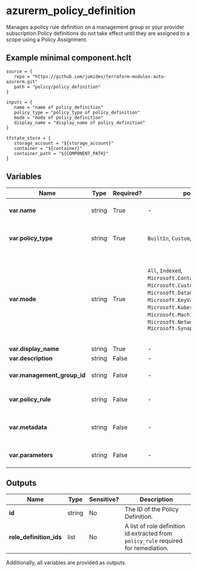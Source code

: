 # azurerm_policy_definition

Manages a policy rule definition on a management group or your provider subscription.Policy definitions do not take effect until they are assigned to a scope using a Policy Assignment.

## Example minimal component.hclt

```hcl
source = {
   repo = "https://github.com/jumidev/terraform-modules-auto-azurerm.git" 
   path = "policy/policy_definition" 
}

inputs = {
   name = "name of policy_definition" 
   policy_type = "policy_type of policy_definition" 
   mode = "mode of policy_definition" 
   display_name = "display_name of policy_definition" 
}

tfstate_store = {
   storage_account = "${storage_account}" 
   container = "${container}" 
   container_path = "${COMPONENT_PATH}" 
}

```

## Variables

| Name | Type | Required? |  possible values |  Description |
| ---- | ---- | --------- |  ----------- | ----------- |
| **var.name** | string | True | -  |  The name of the policy definition. Changing this forces a new resource to be created. | 
| **var.policy_type** | string | True | `BuiltIn`, `Custom`, `NotSpecified`, `Static`  |  The policy type. Possible values are `BuiltIn`, `Custom`, `NotSpecified` and `Static`. Changing this forces a new resource to be created. | 
| **var.mode** | string | True | `All`, `Indexed`, `Microsoft.ContainerService.Data`, `Microsoft.CustomerLockbox.Data`, `Microsoft.DataCatalog.Data`, `Microsoft.KeyVault.Data`, `Microsoft.Kubernetes.Data`, `Microsoft.MachineLearningServices.Data`, `Microsoft.Network.Data`, `Microsoft.Synapse.Data`  |  The policy resource manager mode that allows you to specify which resource types will be evaluated. Possible values are `All`, `Indexed`, `Microsoft.ContainerService.Data`, `Microsoft.CustomerLockbox.Data`, `Microsoft.DataCatalog.Data`, `Microsoft.KeyVault.Data`, `Microsoft.Kubernetes.Data`, `Microsoft.MachineLearningServices.Data`, `Microsoft.Network.Data` and `Microsoft.Synapse.Data`. | 
| **var.display_name** | string | True | -  |  The display name of the policy definition. | 
| **var.description** | string | False | -  |  The description of the policy definition. | 
| **var.management_group_id** | string | False | -  |  The id of the Management Group where this policy should be defined. Changing this forces a new resource to be created. | 
| **var.policy_rule** | string | False | -  |  The policy rule for the policy definition. This is a JSON string representing the rule that contains an if and a then block. | 
| **var.metadata** | string | False | -  |  The metadata for the policy definition. This is a JSON string representing additional metadata that should be stored with the policy definition. | 
| **var.parameters** | string | False | -  |  Parameters for the policy definition. This field is a JSON string that allows you to parameterize your policy definition. | 



## Outputs

| Name | Type | Sensitive? | Description |
| ---- | ---- | --------- | --------- |
| **id** | string | No  | The ID of the Policy Definition. | 
| **role_definition_ids** | list | No  | A list of role definition id extracted from `policy_rule` required for remediation. | 

Additionally, all variables are provided as outputs.
